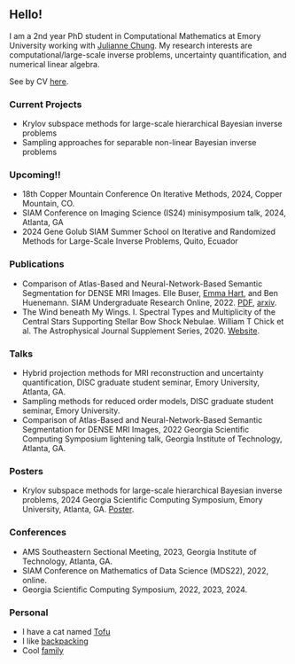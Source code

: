 ## Hello!
I am a 2nd year PhD student in Computational Mathematics at Emory University working with [Julianne Chung](https://www.math.emory.edu/~jmchung/).
My research interests are computational/large-scale inverse problems, uncertainty quantification, and numerical linear algebra. 

See by CV [here]([https://raw.githubusercontent.com/ellebuser/ellebuser.github.io/documents/ElleBuser_CV_Jan2024.pdf).

### Current Projects   
  - Krylov subspace methods for large-scale hierarchical Bayesian inverse problems
  - Sampling approaches for separable non-linear Bayesian inverse problems

### Upcoming!! 
  
  - 18th Copper Mountain Conference On Iterative Methods, 2024, Copper Mountain, CO.
  - SIAM Conference on Imaging Science (IS24) minisymposium talk, 2024, Atlanta, GA
  - 2024 Gene Golub SIAM Summer School on Iterative and Randomized Methods for Large-Scale Inverse Problems, Quito, Ecuador

### Publications
  
  - Comparison of Atlas-Based and Neural-Network-Based Semantic Segmentation for DENSE MRI Images. Elle Buser, [Emma Hart](https://math.emory.edu/~ehart5/), and Ben Huenemann. SIAM Undergraduate Research Online, 2022. [PDF](https://www.siam.org/Portals/0/Publications/SIURO/Vol15/S144839.pdf), [arxiv](https://arxiv.org/abs/2109.14116).
  - The Wind beneath My Wings. I. Spectral Types and Multiplicity of the Central Stars Supporting Stellar Bow Shock Nebulae. William T Chick et al. The Astrophysical Journal Supplement Series, 2020. [Website](https://iopscience.iop.org/article/10.3847/1538-4365/abc0e5#:~:text=Eighty%2Done%20of%2084%20sources,overwhelmingly%20consistent%20with%20OB%20stars.).
    
### Talks
  - Hybrid projection methods for MRI reconstruction and uncertainty quantification, DISC graduate student seminar, Emory University, Atlanta, GA.
  - Sampling methods for reduced order models, DISC graduate student seminar, Emory University.
  - Comparison of Atlas-Based and Neural-Network-Based Semantic Segmentation for DENSE MRI Images, 2022 Georgia Scientific Computing Symposium lightening talk, Georgia Institute of Technology, Atlanta, GA.

### Posters
  
  - Krylov subspace methods for large-scale hierarchical Bayesian inverse problems, 2024 Georgia Scientific Computing Symposium, Emory University, Atlanta, GA. [Poster](https://github.com/ellebuser/ellebuser.github.io/documents/GSCS_2024_Poster_Buser.pdf).
    
### Conferences 
  - AMS Southeastern Sectional Meeting, 2023, Georgia Institute of Technology, Atlanta, GA.
  - SIAM Conference on Mathematics of Data Science (MDS22), 2022, online.
  - Georgia Scientific Computing Symposium, 2022, 2023, 2024.

### Personal
  - I have a cat named [Tofu](https://github.com/ellebuser/ellebuser.github.io/documents/tofu2.jpeg)
  - I like [backpacking](https://github.com/ellebuser/ellebuser.github.io/documents/backpacking1.jpeg)
  - Cool [family](https://github.com/ellebuser/ellebuser.github.io/documents/family.jpeg)


  

  


